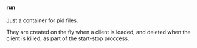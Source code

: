 #### run
Just a container for pid files.

They are created on the fly when a client is loaded, and deleted when the client is killed, as part of the start-stop proccess.

